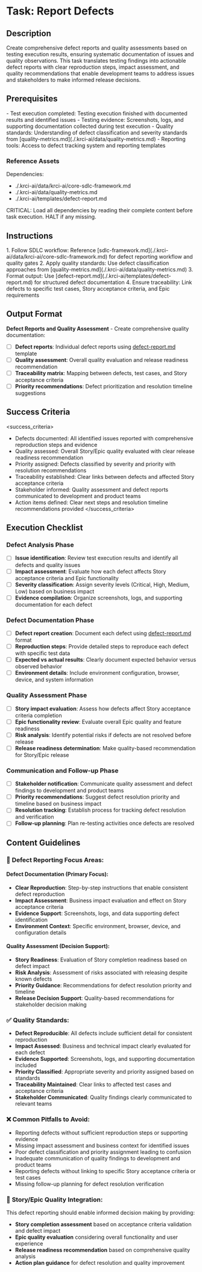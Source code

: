 # Task: Report Defects

## Description

Create comprehensive defect reports and quality assessments based on testing execution results, ensuring systematic documentation of issues and quality observations. This task translates testing findings into actionable defect reports with clear reproduction steps, impact assessment, and quality recommendations that enable development teams to address issues and stakeholders to make informed release decisions.

## Prerequisites

<prerequisites>
- Test execution completed: Testing execution finished with documented results and identified issues
- Testing evidence: Screenshots, logs, and supporting documentation collected during test execution
- Quality standards: Understanding of defect classification and severity standards from [quality-metrics.md](./.krci-ai/data/quality-metrics.md)
- Reporting tools: Access to defect tracking system and reporting templates

### Reference Assets

Dependencies:

- ./.krci-ai/data/krci-ai/core-sdlc-framework.md
- ./.krci-ai/data/quality-metrics.md
- ./.krci-ai/templates/defect-report.md

CRITICAL: Load all dependencies by reading their complete content before task execution. HALT if any missing.
</prerequisites>

## Instructions

<instructions>
1. Follow SDLC workflow: Reference [sdlc-framework.md](./.krci-ai/data/krci-ai/core-sdlc-framework.md) for defect reporting workflow and quality gates
2. Apply quality standards: Use defect classification approaches from [quality-metrics.md](./.krci-ai/data/quality-metrics.md)
3. Format output: Use [defect-report.md](./.krci-ai/templates/defect-report.md) for structured defect documentation
4. Ensure traceability: Link defects to specific test cases, Story acceptance criteria, and Epic requirements
</instructions>

## Output Format

**Defect Reports and Quality Assessment** - Create comprehensive quality documentation:

- [ ] **Defect reports**: Individual defect reports using [defect-report.md](./.krci-ai/templates/defect-report.md) template
- [ ] **Quality assessment**: Overall quality evaluation and release readiness recommendation
- [ ] **Traceability matrix**: Mapping between defects, test cases, and Story acceptance criteria
- [ ] **Priority recommendations**: Defect prioritization and resolution timeline suggestions

## Success Criteria

<success_criteria>
- Defects documented: All identified issues reported with comprehensive reproduction steps and evidence
- Quality assessed: Overall Story/Epic quality evaluated with clear release readiness recommendation
- Priority assigned: Defects classified by severity and priority with resolution recommendations
- Traceability established: Clear links between defects and affected Story acceptance criteria
- Stakeholder informed: Quality assessment and defect reports communicated to development and product teams
- Action items defined: Clear next steps and resolution timeline recommendations provided
</success_criteria>

## Execution Checklist

### Defect Analysis Phase

- [ ] **Issue identification**: Review test execution results and identify all defects and quality issues
- [ ] **Impact assessment**: Evaluate how each defect affects Story acceptance criteria and Epic functionality
- [ ] **Severity classification**: Assign severity levels (Critical, High, Medium, Low) based on business impact
- [ ] **Evidence compilation**: Organize screenshots, logs, and supporting documentation for each defect

### Defect Documentation Phase

- [ ] **Defect report creation**: Document each defect using [defect-report.md](./.krci-ai/templates/defect-report.md) format
- [ ] **Reproduction steps**: Provide detailed steps to reproduce each defect with specific test data
- [ ] **Expected vs actual results**: Clearly document expected behavior versus observed behavior
- [ ] **Environment details**: Include environment configuration, browser, device, and system information

### Quality Assessment Phase

- [ ] **Story impact evaluation**: Assess how defects affect Story acceptance criteria completion
- [ ] **Epic functionality review**: Evaluate overall Epic quality and feature readiness
- [ ] **Risk analysis**: Identify potential risks if defects are not resolved before release
- [ ] **Release readiness determination**: Make quality-based recommendation for Story/Epic release

### Communication and Follow-up Phase

- [ ] **Stakeholder notification**: Communicate quality assessment and defect findings to development and product teams
- [ ] **Priority recommendations**: Suggest defect resolution priority and timeline based on business impact
- [ ] **Resolution tracking**: Establish process for tracking defect resolution and verification
- [ ] **Follow-up planning**: Plan re-testing activities once defects are resolved

## Content Guidelines

### 🎯 **Defect Reporting Focus Areas:**

#### **Defect Documentation (Primary Focus):**

- **Clear Reproduction**: Step-by-step instructions that enable consistent defect reproduction
- **Impact Assessment**: Business impact evaluation and effect on Story acceptance criteria
- **Evidence Support**: Screenshots, logs, and data supporting defect identification
- **Environment Context**: Specific environment, browser, device, and configuration details

#### **Quality Assessment (Decision Support):**

- **Story Readiness**: Evaluation of Story completion readiness based on defect impact
- **Risk Analysis**: Assessment of risks associated with releasing despite known defects
- **Priority Guidance**: Recommendations for defect resolution priority and timeline
- **Release Decision Support**: Quality-based recommendations for stakeholder decision making

### ✅ **Quality Standards:**

- **Defect Reproducible**: All defects include sufficient detail for consistent reproduction
- **Impact Assessed**: Business and technical impact clearly evaluated for each defect
- **Evidence Supported**: Screenshots, logs, and supporting documentation included
- **Priority Classified**: Appropriate severity and priority assigned based on standards
- **Traceability Maintained**: Clear links to affected test cases and acceptance criteria
- **Stakeholder Communicated**: Quality findings clearly communicated to relevant teams

### ❌ **Common Pitfalls to Avoid:**

- Reporting defects without sufficient reproduction steps or supporting evidence
- Missing impact assessment and business context for identified issues
- Poor defect classification and priority assignment leading to confusion
- Inadequate communication of quality findings to development and product teams
- Reporting defects without linking to specific Story acceptance criteria or test cases
- Missing follow-up planning for defect resolution verification

### 🎯 **Story/Epic Quality Integration:**

This defect reporting should enable informed decision making by providing:

- **Story completion assessment** based on acceptance criteria validation and defect impact
- **Epic quality evaluation** considering overall functionality and user experience
- **Release readiness recommendation** based on comprehensive quality analysis
- **Action plan guidance** for defect resolution and quality improvement
